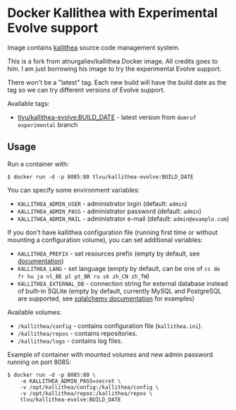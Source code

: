 Docker Kallithea with Experimental Evolve support
=================================================

Image contains [kallithea](https://kallithea-scm.org/) source code management system.

This is a fork from atnurgaliev/kallithea Docker image.  All credits goes to him.
I am just borrowing his image to try the experimental Evolve support.

There won't be a "latest" tag.  Each new build will have the build date as the tag so we can try different versions of Evolve support.

Available tags:

* [tlvu/kallithea-evolve:BUILD_DATE](https://github.com/tlvu/docker-kallithea/tree/master) - latest version from `domruf experimental` branch

Usage
-----

Run a container with:

    $ docker run -d -p 8085:80 tlvu/kallithea-evolve:BUILD_DATE

You can specify some environment variables:

* `KALLITHEA_ADMIN_USER` - administrator login (default: `admin`)
* `KALLITHEA_ADMIN_PASS` - administrator password (default: `admin`)
* `KALLITHEA_ADMIN_MAIL` - administrator e-mail (default: `admin@example.com`)

If you don't have kallithea configuration file (running first time or without mounting a configuration volume), 
you can set additional variables:

* `KALLITHEA_PREFIX` - set resources prefix 
  (empty by default, see [documentation](http://docs.kallithea-scm.org/en/latest/setup.html#apache-as-subdirectory))
* `KALLITHEA_LANG` - set language (empty by default, can be one of `cs de fr hu ja nl_BE pl pt_BR ru sk zh_CN zh_TW`)
* `KALLITHEA_EXTERNAL_DB` - connection string for external database instead of built-in SQLite (empty by default, 
   currently MySQL and PostgreSQL are supported, 
   see [sqlalchemy documentation](http://docs.sqlalchemy.org/en/rel_1_0/dialects/index.html) for examples)

Available volumes:

* `/kallithea/config` - contains configuration file (`kallithea.ini`).
* `/kallithea/repos` - contains repositories.
* `/kallithea/logs` - contains log files.

Example of container with mounted volumes and new admin password running on port 8085:
 
    $ docker run -d -p 8085:80 \
        -e KALLITHEA_ADMIN_PASS=secret \
        -v /opt/kallithea/config:/kallithea/config \
        -v /opt/kallithea/repos:/kallithea/repos \
        tlvu/kallithea-evolve:BUILD_DATE

